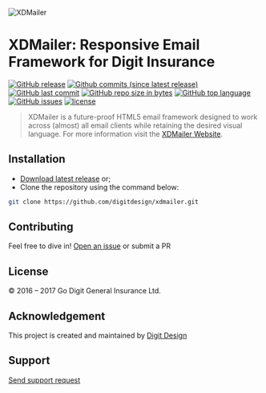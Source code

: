 ![XDMailer](https://privacdn.com/godigit/xdmailer-hero.png)
# XDMailer: Responsive Email Framework for Digit Insurance
[![GitHub release](https://img.shields.io/github/release/digitdesign/xdmailer.svg)]() [![Github commits (since latest release)](https://img.shields.io/github/commits-since/digitdesign/xdmailer/latest.svg)]() [![GitHub last commit](https://img.shields.io/github/last-commit/digitdesign/xdmailer.svg)]() [![GitHub repo size in bytes](https://img.shields.io/github/repo-size/digitdesign/xdmailer.svg)]() [![GitHub top language](https://img.shields.io/github/languages/top/digitdesign/xdmailer.svg)]() [![GitHub issues](https://img.shields.io/github/issues/digitdesign/xdmailer.svg)]() [![license](https://img.shields.io/github/license/digitdesign/xdmailer.svg)]()
> XDMailer is a future-proof HTML5 email framework designed to work across (almost) all email clients while retaining the desired visual language. For more information visit the [XDMailer Website](https://digitxd.com/mailer/).

## Installation
- [Download latest release](https://github.com/digitdesign/xdmailer/archive/master.zip) or;
- Clone the repository using the command below:
```sh
git clone https://github.com/digitdesign/xdmailer.git
```

## Contributing
Feel free to dive in! [Open an issue](https://github.com/digitdesign/xdmailer/issues/new/) or submit a PR

## License
© 2016 – 2017 Go Digit General Insurance Ltd.

## Acknowledgement
This project is created and maintained by [Digit Design](https://godigit.design/)

## Support
[Send support request](mailto:shaan.shivanandan@godigit.com?Subject=Support%3A%20Digit%20XD)